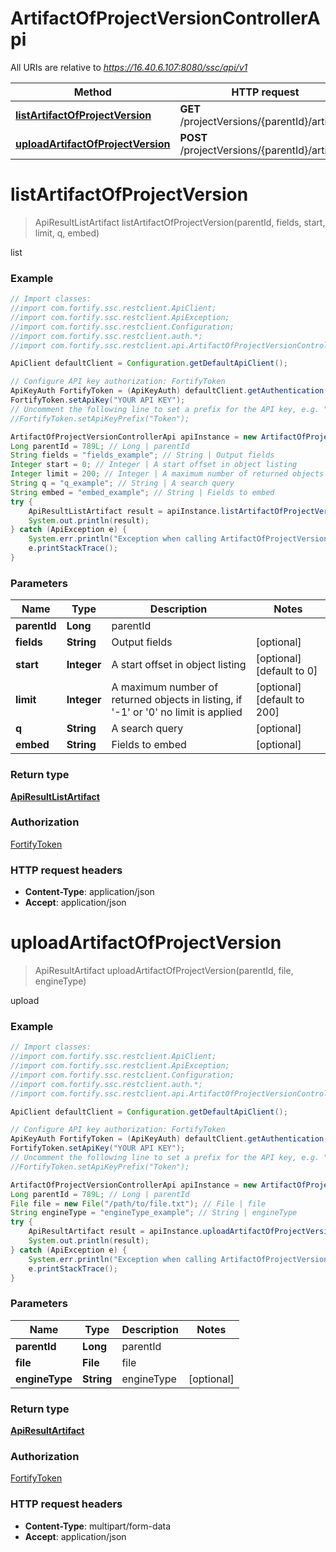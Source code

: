# ArtifactOfProjectVersionControllerApi

All URIs are relative to *https://16.40.6.107:8080/ssc/api/v1*

Method | HTTP request | Description
------------- | ------------- | -------------
[**listArtifactOfProjectVersion**](ArtifactOfProjectVersionControllerApi.md#listArtifactOfProjectVersion) | **GET** /projectVersions/{parentId}/artifacts | list
[**uploadArtifactOfProjectVersion**](ArtifactOfProjectVersionControllerApi.md#uploadArtifactOfProjectVersion) | **POST** /projectVersions/{parentId}/artifacts | upload


<a name="listArtifactOfProjectVersion"></a>
# **listArtifactOfProjectVersion**
> ApiResultListArtifact listArtifactOfProjectVersion(parentId, fields, start, limit, q, embed)

list

### Example
```java
// Import classes:
//import com.fortify.ssc.restclient.ApiClient;
//import com.fortify.ssc.restclient.ApiException;
//import com.fortify.ssc.restclient.Configuration;
//import com.fortify.ssc.restclient.auth.*;
//import com.fortify.ssc.restclient.api.ArtifactOfProjectVersionControllerApi;

ApiClient defaultClient = Configuration.getDefaultApiClient();

// Configure API key authorization: FortifyToken
ApiKeyAuth FortifyToken = (ApiKeyAuth) defaultClient.getAuthentication("FortifyToken");
FortifyToken.setApiKey("YOUR API KEY");
// Uncomment the following line to set a prefix for the API key, e.g. "Token" (defaults to null)
//FortifyToken.setApiKeyPrefix("Token");

ArtifactOfProjectVersionControllerApi apiInstance = new ArtifactOfProjectVersionControllerApi();
Long parentId = 789L; // Long | parentId
String fields = "fields_example"; // String | Output fields
Integer start = 0; // Integer | A start offset in object listing
Integer limit = 200; // Integer | A maximum number of returned objects in listing, if '-1' or '0' no limit is applied
String q = "q_example"; // String | A search query
String embed = "embed_example"; // String | Fields to embed
try {
    ApiResultListArtifact result = apiInstance.listArtifactOfProjectVersion(parentId, fields, start, limit, q, embed);
    System.out.println(result);
} catch (ApiException e) {
    System.err.println("Exception when calling ArtifactOfProjectVersionControllerApi#listArtifactOfProjectVersion");
    e.printStackTrace();
}
```

### Parameters

Name | Type | Description  | Notes
------------- | ------------- | ------------- | -------------
 **parentId** | **Long**| parentId |
 **fields** | **String**| Output fields | [optional]
 **start** | **Integer**| A start offset in object listing | [optional] [default to 0]
 **limit** | **Integer**| A maximum number of returned objects in listing, if &#39;-1&#39; or &#39;0&#39; no limit is applied | [optional] [default to 200]
 **q** | **String**| A search query | [optional]
 **embed** | **String**| Fields to embed | [optional]

### Return type

[**ApiResultListArtifact**](ApiResultListArtifact.md)

### Authorization

[FortifyToken](../README.md#FortifyToken)

### HTTP request headers

 - **Content-Type**: application/json
 - **Accept**: application/json

<a name="uploadArtifactOfProjectVersion"></a>
# **uploadArtifactOfProjectVersion**
> ApiResultArtifact uploadArtifactOfProjectVersion(parentId, file, engineType)

upload

### Example
```java
// Import classes:
//import com.fortify.ssc.restclient.ApiClient;
//import com.fortify.ssc.restclient.ApiException;
//import com.fortify.ssc.restclient.Configuration;
//import com.fortify.ssc.restclient.auth.*;
//import com.fortify.ssc.restclient.api.ArtifactOfProjectVersionControllerApi;

ApiClient defaultClient = Configuration.getDefaultApiClient();

// Configure API key authorization: FortifyToken
ApiKeyAuth FortifyToken = (ApiKeyAuth) defaultClient.getAuthentication("FortifyToken");
FortifyToken.setApiKey("YOUR API KEY");
// Uncomment the following line to set a prefix for the API key, e.g. "Token" (defaults to null)
//FortifyToken.setApiKeyPrefix("Token");

ArtifactOfProjectVersionControllerApi apiInstance = new ArtifactOfProjectVersionControllerApi();
Long parentId = 789L; // Long | parentId
File file = new File("/path/to/file.txt"); // File | file
String engineType = "engineType_example"; // String | engineType
try {
    ApiResultArtifact result = apiInstance.uploadArtifactOfProjectVersion(parentId, file, engineType);
    System.out.println(result);
} catch (ApiException e) {
    System.err.println("Exception when calling ArtifactOfProjectVersionControllerApi#uploadArtifactOfProjectVersion");
    e.printStackTrace();
}
```

### Parameters

Name | Type | Description  | Notes
------------- | ------------- | ------------- | -------------
 **parentId** | **Long**| parentId |
 **file** | **File**| file |
 **engineType** | **String**| engineType | [optional]

### Return type

[**ApiResultArtifact**](ApiResultArtifact.md)

### Authorization

[FortifyToken](../README.md#FortifyToken)

### HTTP request headers

 - **Content-Type**: multipart/form-data
 - **Accept**: application/json

